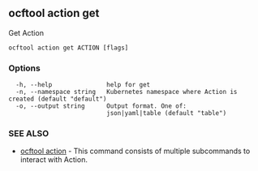 ## ocftool action get

Get Action

```
ocftool action get ACTION [flags]
```

### Options

```
  -h, --help               help for get
  -n, --namespace string   Kubernetes namespace where Action is created (default "default")
  -o, --output string      Output format. One of:
                           json|yaml|table (default "table")
```

### SEE ALSO

* [ocftool action](ocftool_action.md)	 - This command consists of multiple subcommands to interact with Action.

